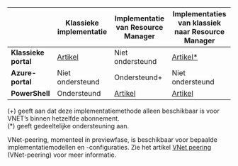 |  | **Klassieke implementatie** | **Implementatie van Resource Manager** | **Implementaties van klassiek naar Resource Manager** |
|----------------------------------------|-------------|----------------------|---------------------------------|
| **Klassieke portal** | [Artikel](../articles/vpn-gateway/virtual-networks-configure-vnet-to-vnet-connection.md)  |  Niet ondersteund |  [Artikel*](../articles/vpn-gateway/vpn-gateway-connect-different-deployment-models-portal.md) |
| **Azure-portal** |  Niet ondersteund | Ondersteund+ |  Niet ondersteund |
| **PowerShell** | Ondersteund | [Artikel](../articles/vpn-gateway/vpn-gateway-vnet-vnet-rm-ps.md) | [Artikel](../articles/vpn-gateway/vpn-gateway-connect-different-deployment-models-powershell.md)

(+) geeft aan dat deze implementatiemethode alleen beschikbaar is voor VNET’s binnen hetzelfde abonnement.<br>
(*) geeft gedeeltelijke ondersteuning aan.

VNet-peering, momenteel in previewfase, is beschikbaar voor bepaalde implementatiemodellen en -configuraties. Zie het artikel [VNet peering](../articles/virtual-network/virtual-network-peering-overview.md) (VNet-peering) voor meer informatie.





<!--HONumber=ago16_HO4-->


